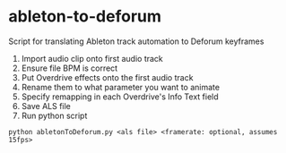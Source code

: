 # ableton-to-deforum

Script for translating Ableton track automation to Deforum keyframes 
1. Import audio clip onto first audio track
2. Ensure file BPM is correct
3. Put Overdrive effects onto the first audio track
4. Rename them to what parameter you want to animate
5. Specify remapping in each Overdrive's Info Text field
6. Save ALS file
7. Run python script

```python abletonToDeforum.py <als file> <framerate: optional, assumes 15fps>```
